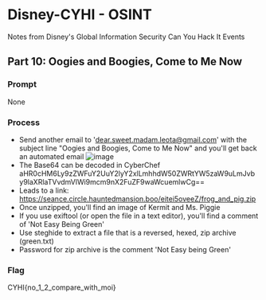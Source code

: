 # Disney-CYHI - OSINT
Notes from Disney's Global Information Security Can You Hack It Events

## Part 10: Oogies and Boogies, Come to Me Now
### Prompt
None
### Process
* Send another email to 'dear.sweet.madam.leota@gmail.com' with the subject line "Oogies and Boogies, Come to Me Now" and you'll get back an automated email
![image](https://github.com/vbyerley/Disney-CYHI/assets/54579088/2a57fd15-5d53-4d99-9529-b8088fc3ebbc)
* The Base64 can be decoded in CyberChef aHR0cHM6Ly9zZWFuY2UuY2lyY2xlLmhhdW50ZWRtYW5zaW9uLmJvby9laXRlaTVvdmVlWi9mcm9nX2FuZF9waWcuemlwCg==
* Leads to a link: https://seance.circle.hauntedmansion.boo/eitei5oveeZ/frog_and_pig.zip
* Once unzipped, you'll find an image of Kermit and Ms. Piggie
* If you use exiftool (or open the file in a text editor), you'll find a comment of 'Not Easy Being Green'
* Use steghide to extract a file that is a reversed, hexed, zip archive (green.txt)
* Password for zip archive is the comment 'Not Easy being Green'
### Flag
CYHI{no_1_2_compare_with_moi}
